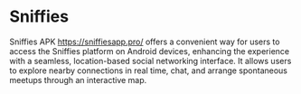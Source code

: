 # Sniffies
Sniffies APK https://sniffiesapp.pro/ offers a convenient way for users to access the Sniffies platform on Android devices, enhancing the experience with a seamless, location-based social networking interface. It allows users to explore nearby connections in real time, chat, and arrange spontaneous meetups through an interactive map.   
